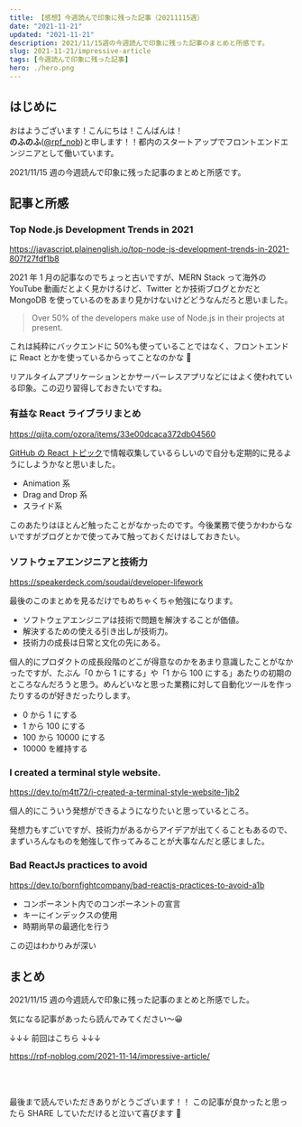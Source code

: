 ```yaml
---
title: 【感想】今週読んで印象に残った記事（20211115週）
date: "2021-11-21"
updated: "2021-11-21"
description: 2021/11/15週の今週読んで印象に残った記事のまとめと所感です。
slug: 2021-11-21/impressive-article
tags: [今週読んで印象に残った記事]
hero: ./hero.png
---
```


## はじめに

おはようございます！こんにちは！こんばんは！<br>
**のふのふ**([@rpf_nob](https://twitter.com/rpf_nob))と申します！！都内のスタートアップでフロントエンドエンジニアとして働いています。

2021/11/15 週の今週読んで印象に残った記事のまとめと所感です。

## 記事と所感

### Top Node.js Development Trends in 2021

https://javascript.plainenglish.io/top-node-js-development-trends-in-2021-807f27fdf1b8

2021 年 1 月の記事なのでちょっと古いですが、MERN Stack って海外の YouTube 動画だとよく見かけるけど、Twitter とか技術ブログとかだと MongoDB を使っているのをあまり見かけないけどどうなんだろと思いました。

> Over 50% of the developers make use of Node.js in their projects at present.

これは純粋にバックエンドに 50%も使っていることではなく、フロントエンドに React とかを使っているからってことなのかな 🤔

リアルタイムアプリケーションとかサーバーレスアプリなどにはよく使われている印象。この辺り習得しておきたいですね。

### 有益な React ライブラリまとめ

https://qiita.com/ozora/items/33e00dcaca372db04560

[GitHub の React トピック](https://github.com/topics/react)で情報収集しているらしいので自分も定期的に見るようにしようかなと思いました。

- Animation 系
- Drag and Drop 系
- スライド系

このあたりはほとんど触ったことがなかったのです。今後業務で使うかわからないですがブログとかで使ってみて触っておくだけはしておきたい。

### ソフトウェアエンジニアと技術力

https://speakerdeck.com/soudai/developer-lifework

最後のこのまとめを見るだけでもめちゃくちゃ勉強になります。

- ソフトウェアエンジニアは技術で問題を解決することが価値。
- 解決するための使える引き出しが技術力。
- 技術力の成長は日常と文化の先にある。

個人的にプロダクトの成長段階のどこが得意なのかをあまり意識したことがなかったですが、たぶん「0 から 1 にする」や「1 から 100 にする」あたりの初期のところなんだろうと思う。めんどいなと思った業務に対して自動化ツールを作ったりするのが好きだったりします。

- 0 から 1 にする
- 1 から 100 にする
- 100 から 10000 にする
- 10000 を維持する

### I created a terminal style website.

https://dev.to/m4tt72/i-created-a-terminal-style-website-1jb2

個人的にこういう発想ができるようになりたいと思っているところ。

発想力もすごいですが、技術力があるからアイデアが出てくることもあるので、まずいろんなものを勉強して作ってみることが大事なんだと感じました。

### Bad ReactJs practices to avoid

https://dev.to/bornfightcompany/bad-reactjs-practices-to-avoid-a1b

- コンポーネント内でのコンポーネントの宣言
- キーにインデックスの使用
- 時期尚早の最適化を行う

この辺はわかりみが深い

## まとめ

2021/11/15 週の今週読んで印象に残った記事のまとめと所感でした。

気になる記事があったら読んでみてください〜😀

↓↓↓ 前回はこちら ↓↓↓

https://rpf-noblog.com/2021-11-14/impressive-article/

<br>
<br>

最後まで読んでいただきありがとうございます！！
この記事が良かったと思ったら SHARE していただけると泣いて喜びます 🤣
